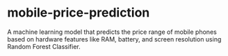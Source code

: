 # mobile-price-prediction
A machine learning model that predicts the price range of mobile phones based on hardware features like RAM, battery, and screen resolution using Random Forest Classifier.
